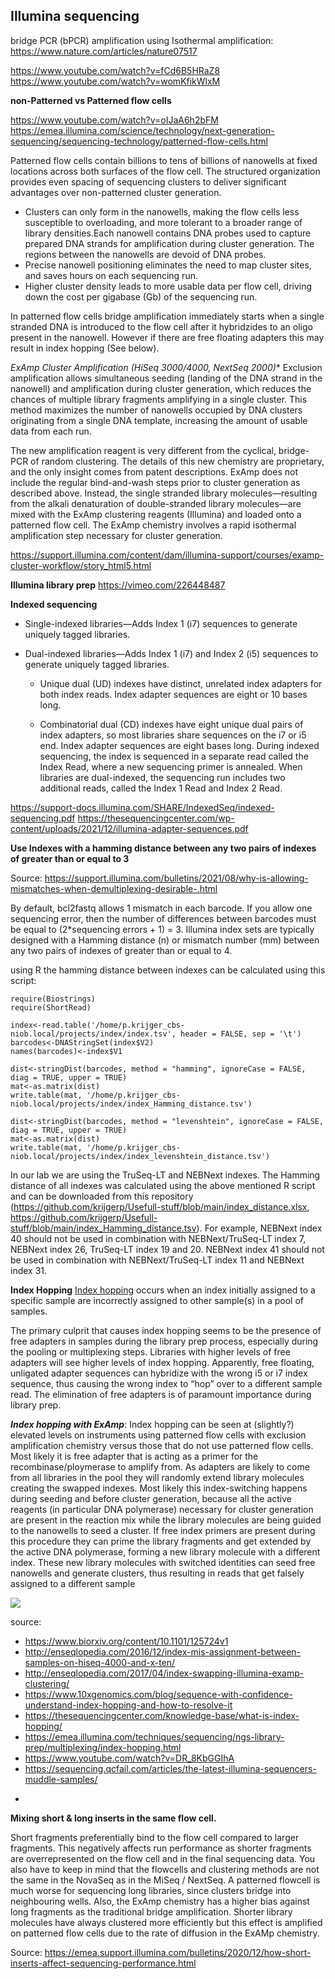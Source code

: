
## **Illumina sequencing**

bridge PCR (bPCR) amplification using Isothermal amplification: https://www.nature.com/articles/nature07517



https://www.youtube.com/watch?v=fCd6B5HRaZ8
https://www.youtube.com/watch?v=womKfikWlxM






**non-Patterned vs Patterned flow cells**

https://www.youtube.com/watch?v=oIJaA6h2bFM
https://emea.illumina.com/science/technology/next-generation-sequencing/sequencing-technology/patterned-flow-cells.html

Patterned flow cells contain billions to tens of billions of nanowells at fixed locations across both surfaces of the flow cell. The structured organization provides even spacing of sequencing clusters to deliver significant advantages over non-patterned cluster generation.

-   Clusters can only form in the nanowells, making the flow cells less susceptible to overloading, and more tolerant to a broader range of library densities.Each nanowell contains DNA probes used to capture prepared DNA strands for amplification during cluster generation. The regions between the nanowells are devoid of DNA probes.
-   Precise nanowell positioning eliminates the need to map cluster sites, and saves hours on each sequencing run.
-   Higher cluster density leads to more usable data per flow cell, driving down the cost per gigabase (Gb) of the sequencing run.

In patterned flow cells bridge amplification immediately starts when a single stranded DNA is introduced to the flow cell after it hybridzides to an oligo present in the nanowell. However if there are free floating adapters this may result in index hopping (See below).

*ExAmp Cluster Amplification (HiSeq 3000/4000, NextSeq 2000)**
Exclusion amplification allows simultaneous seeding (landing of the DNA strand in the nanowell) and amplification during cluster generation, which reduces the chances of multiple library fragments amplifying in a single cluster. This method maximizes the number of nanowells occupied by DNA clusters originating from a single DNA template, increasing the amount of usable data from each run.

The new amplification reagent is very different from the cyclical, bridge-PCR of random clustering. The details of this new chemistry are proprietary, and the only insight comes from patent descriptions. 
ExAmp does not include the regular bind-and-wash steps prior to cluster generation as described above. Instead, the single stranded library molecules—resulting from the alkali denaturation of double-stranded library molecules—are mixed with the ExAmp clustering reagents (Illumina) and loaded onto a patterned flow cell. The ExAmp chemistry involves a rapid isothermal amplification step necessary for cluster generation.

https://support.illumina.com/content/dam/illumina-support/courses/examp-cluster-workflow/story_html5.html


**Illumina library prep**
https://vimeo.com/226448487


**Indexed sequencing**

 - Single-indexed libraries—Adds Index 1 (i7) sequences to generate
   uniquely tagged libraries.    
 - Dual-indexed libraries—Adds Index 1 (i7)    and Index 2 (i5)
   sequences to generate uniquely tagged libraries.
	   
	 - Unique dual (UD) indexes have distinct, unrelated index adapters for
	   both index reads. Index adapter sequences are eight or 10 bases long.

	 - Combinatorial dual (CD) indexes have eight unique dual pairs of index
   adapters, so most libraries share sequences on the i7 or i5 end.
   Index adapter sequences are eight bases long. During indexed
   sequencing, the index is sequenced in a separate read called the
   Index Read, where a new sequencing primer is annealed. When libraries
   are dual-indexed, the sequencing run includes two additional reads,
   called the Index 1 Read and Index 2 Read.

https://support-docs.illumina.com/SHARE/IndexedSeq/indexed-sequencing.pdf
https://thesequencingcenter.com/wp-content/uploads/2021/12/illumina-adapter-sequences.pdf


**Use Indexes with a hamming distance between any two pairs of indexes of greater than or equal to 3**

Source: https://support.illumina.com/bulletins/2021/08/why-is-allowing-mismatches-when-demultiplexing-desirable-.html

By default, bcl2fastq allows 1 mismatch in each barcode. If you allow one sequencing error, then the number of differences between barcodes must be equal to (2*sequencing errors + 1) = 3.   Illumina index sets are typically designed with a Hamming distance (n) or mismatch number (mm) between any two pairs of indexes of greater than or equal to 4. 

using R the hamming distance between indexes can be calculated using this script:

    require(Biostrings)
    require(ShortRead)
    
    index<-read.table('/home/p.krijger_cbs-niob.local/projects/index/index.tsv', header = FALSE, sep = '\t')
    barcodes<-DNAStringSet(index$V2)
    names(barcodes)<-index$V1
    
    dist<-stringDist(barcodes, method = "hamming", ignoreCase = FALSE, diag = TRUE, upper = TRUE)
    mat<-as.matrix(dist)
    write.table(mat, '/home/p.krijger_cbs-niob.local/projects/index/index_Hamming_distance.tsv')    
    
    dist<-stringDist(barcodes, method = "levenshtein", ignoreCase = FALSE, diag = TRUE, upper = TRUE)
    mat<-as.matrix(dist)
    write.table(mat, '/home/p.krijger_cbs-niob.local/projects/index/index_levenshtein_distance.tsv')    

In our lab we are using the TruSeq-LT and NEBNext indexes. The Hamming distance of all indexes was calculated using the above mentioned R script and can be downloaded from this repository (https://github.com/krijgerp/Usefull-stuff/blob/main/index_distance.xlsx, https://github.com/krijgerp/Usefull-stuff/blob/main/index_Hamming_distance.tsv). For example, NEBNext index 40 should not be used in combination with NEBNext/TruSeq-LT index 7, NEBNext index 26, TruSeq-LT index 19 and 20.  NEBNext index 41 should not be used in combination with NEBNext/TruSeq-LT index 11 and NEBNext index 31.


**Index Hopping**
[Index hopping](https://www.illumina.com/techniques/sequencing/ngs-library-prep/multiplexing/index-hopping.html) occurs when  an index initially assigned to a specific sample are incorrectly assigned to other sample(s) in a pool of samples.

The primary culprit that causes index hopping seems to be the presence of free adapters in samples during the library prep process, especially during the pooling or multiplexing steps. Libraries with higher levels of free adapters will see higher levels of index hopping. Apparently, free floating, unligated adapter sequences can hybridize with the wrong i5 or i7 index sequence, thus causing the wrong index to “hop” over to a different sample read. The elimination of free adapters is of paramount importance during library prep.

***Index hopping with ExAmp***:
Index hopping can be seen at (slightly?) elevated levels on instruments using patterned flow cells with exclusion amplification chemistry versus those that do not use patterned flow cells. 
Most likely it is free adapter that is acting as a primer for the recombinase/ploymerase to amplify from. As adapters are likely to come from all libraries in the pool they will randomly extend library molecules creating the swapped indexes.
Most likely this index-switching happens during seeding and before cluster generation, because all the active reagents (in particular DNA polymerase) necessary for cluster generation are present in the reaction mix while the library molecules are being guided to the nanowells to seed a cluster. If free index primers are present during this procedure they can prime the library fragments and get extended by the active DNA polymerase, forming a new library molecule with a different index. These new library molecules with switched identities can seed free nanowells and generate clusters, thus resulting in reads that get falsely assigned to a different sample

![](https://sequencing.qcfail.com/wp-content/uploads/sites/2/2017/05/barcode_swap_mechanism.png)

source:

 - https://www.biorxiv.org/content/10.1101/125724v1
 - http://enseqlopedia.com/2016/12/index-mis-assignment-between-samples-on-hiseq-4000-and-x-ten/
 - http://enseqlopedia.com/2017/04/index-swapping-illumina-examp-clustering/
 - https://www.10xgenomics.com/blog/sequence-with-confidence-understand-index-hopping-and-how-to-resolve-it
 - https://thesequencingcenter.com/knowledge-base/what-is-index-hopping/
 - https://emea.illumina.com/techniques/sequencing/ngs-library-prep/multiplexing/index-hopping.html
 - https://www.youtube.com/watch?v=DR_8KbGGIhA
 - https://sequencing.qcfail.com/articles/the-latest-illumina-sequencers-muddle-samples/

*





**Mixing short & long inserts in the same flow cell.**

Short fragments preferentially bind to the flow cell compared to larger fragments. This negatively affects run performance as shorter fragments are overrepresented on the flow cell and in the final sequencing data. You also have to keep in mind that the flowcells and clustering methods are not the same in the NovaSeq as in the MiSeq / NextSeq. A patterned flowcell is much worse for sequencing long libraries, since clusters bridge into neighbouring wells.
Also, the ExAmp chemistry has a higher bias against long fragments as the traditional bridge amplification. Shorter library molecules have always clustered more efficiently but this effect is amplified on patterned flow cells due to the rate of diffusion in the ExAMp chemistry.

Source: https://emea.support.illumina.com/bulletins/2020/12/how-short-inserts-affect-sequencing-performance.html






